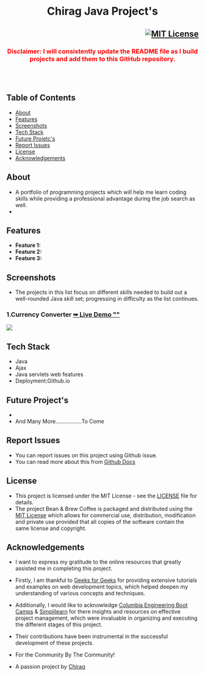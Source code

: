 <h1 align="center">Chirag Java Project's</h1>

<div align="center">

<h2 align="right">
  <a href="LICENSE">
    <img src="https://github.com/SorcererChiragsingh/Java-Projects/blob/main/MIT%20License.png" alt="MIT License" />
  </a>
</h2>
<h3 align="center">
<font color="red">Disclaimer: I will consistently update the README file as I build projects and add them to this GitHub repository.</font>
</h3>
<p></p>

</div> <br/><br/>

## Table of Contents

- [About](#about)
- [Features](#features)
- [Screenshots](#screenshots)
- [Tech Stack](#tech-stack)
- [Future Projetc's](#FutureProject's)
- [Report Issues](#report-issues)
- [License](#license)
- [Acknowledgements](#acknowledgements)

## About
- A portfolio of programming projects which will help me learn coding skills while providing a professional advantage during the job search as well.
- 


## Features

- **Feature 1:** 
- **Feature 2:** 
- **Feature 3:** 

## Screenshots

- The projects in this list focus on different skills needed to build out a well-rounded Java skill set; progressing in difficulty as the list continues.

### 1.Currency Converter <a href="" target="_blank"><strong>➥ Live Demo ""</strong></a>
![](https://github.com/SorcererChiragsingh/Java-Projects/blob/main/1-Currency_Converter/Preview1.PNG)



## Tech Stack

- Java
- Ajax
- Java servlets web features
- Deployment:Github.io


## Future Project's

 - 
 - And Many More.................To Come

 ## Report Issues
- You can report issues on this project using Github issue.
- You can read more about this from [Github Docs](https://docs.github.com/en/issues/tracking-your-work-with-issues/creating-an-issue)

## License

- This project is licensed under the MIT License - see the [LICENSE](https://github.com/SorcererChiragsingh/Java-Projects/blob/main/LICENSE) file for details.
- The project Bean & Brew Coffee is packaged and distributed using the [MIT License](https://choosealicense.com/licenses/mit/) which allows for commercial use, distribution, modification and private use provided that all copies of the software contain the same license and copyright.

## Acknowledgements

- I want to express my gratitude to the online resources that greatly assisted me in completing this project.

- Firstly, I am thankful to [Geeks for Geeks](https://www.geeksforgeeks.org/java-projects/) for providing extensive tutorials and examples on web development topics, which helped deepen my understanding of various concepts and techniques.

- Additionally, I would like to acknowledge [Columbia Engineering Boot Camps](https://bootcamp.cvn.columbia.edu/blog/java-projects-for-beginners-to-gain-skills/) & [Simplilearn](https://www.simplilearn.com/tutorials/java-tutorial/java-projects-for-beginner) for there insights and resources on effective project management, which were invaluable in organizing and executing the different stages of this project.

- Their contributions have been instrumental in the successful development of these projects. 

- For the Community By The Community!
- A passion project by [Chirag](www.linkedin.com/in/chirag-singh-148993279)